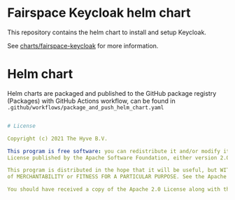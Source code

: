 # Fairspace Keycloak helm chart

This repository contains the helm chart to install and setup Keycloak.

See [charts/fairspace-keycloak](charts/fairspace-keycloak/README.md) for more information.

# Helm chart
Helm charts are packaged and published to the GitHub package registry (Packages) with GitHub Actions workflow, can be found in `.github/workflows/package_and_push_helm_chart.yaml `

```yaml

# License

Copyright (c) 2021 The Hyve B.V.

This program is free software: you can redistribute it and/or modify it under the terms of the Apache 2.0
License published by the Apache Software Foundation, either version 2.0 of the License, or (at your option) any later version.

This program is distributed in the hope that it will be useful, but WITHOUT ANY WARRANTY; without even the implied warranty
of MERCHANTABILITY or FITNESS FOR A PARTICULAR PURPOSE. See the Apache 2.0 License for more details.

You should have received a copy of the Apache 2.0 License along with this program (see [LICENSE](LICENSE)). If not, see https://www.apache.org/licenses/LICENSE-2.0.txt.
